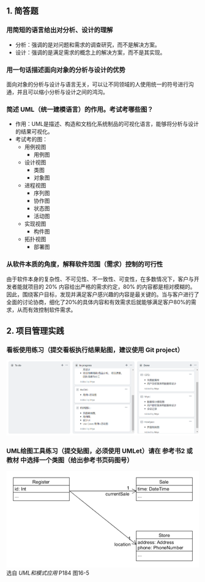 ## 1. 简答题

### 用简短的语言给出对分析、设计的理解

- 分析：强调的是对问题和需求的调查研究，而不是解决方案。
- 设计：强调的是满足需求的概念上的解决方案，而不是其实现。

### 用一句话描述面向对象的分析与设计的优势

面向对象的分析与设计与语言无关，可以让不同领域的人使用统一的符号进行沟通，并且可以缩小分析与设计之间的鸿沟。

### 简述 UML（统一建模语言）的作用。考试考哪些图？

- 作用：UML是描述、构造和文档化系统制品的可视化语言，能够将分析与设计的结果可视化。
- 考试考的图：
  - 用例视图
    - 用例图
  - 设计视图
    - 类图
    - 对象图
  - 进程视图
    - 序列图
    - 协作图
    - 状态图
    - 活动图
  - 实现视图
    - 构件图
  - 拓扑视图
    - 部署图

### 从软件本质的角度，解释软件范围（需求）控制的可行性

由于软件本身的复杂性、不可见性、不一致性、可变性，在多数情况下，客户与开发者能就项目的 20% 内容给出严格的需求约定，80% 的内容都是相对模糊的。因此，围绕客户目标，发现并满足客户感兴趣的内容是最关键的。当与客户进行了全面的讨论协商，细化了20%的具体内容和有效需求后就能够满足客户80%的需求，从而有效控制软件需求。

## 2. 项目管理实践

### 看板使用练习（提交看板执行结果贴图，建议使用 Git project）

![](./dashboard.png)

### UML绘图工具练习（提交贴图，必须使用 UMLet）请在 参考书2 或 教材 中选择一个类图（给出参考书页码图号）

![](umlclass.png)
选自 *UML和模式应用*  P184 图16-5